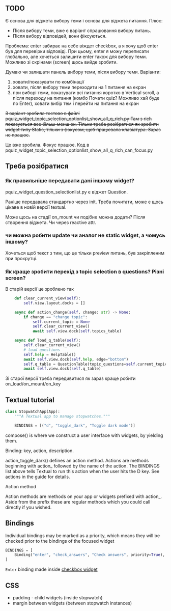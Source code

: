 ## TODO

Є основа для віджета вибору теми і основа для віджета питання. Плюс:

* Після вибору теми, вже є варіант спрацювання вибору питань.
* Після вибору відповідей, вони фіксуються.

Проблема: enter забирає на себе віждет checkbox, а я хочу щоб enter був для
перевірки відповіді.  При цьому, enter я можу переписати глобально, але
хочеться залишити enter також для вибору теми.
Можливо зі скрінами (screen) щось вийде зробити.

Думаю чи залишати панель вибору теми, після вибору теми.
Варіанти:

1. ховати/показувати по комбінації
2. ховати, після вибору теми переходити на 1 питання на екран
3. при виборі теми, показувати всі питання коротко в Vertical scroll, а після
   переходу на питання (комбо Почати quiz? Можливо хай буде по Enter), ховати
   вибір тем і перейти на питання на екран

~~3 варіант зробила тестово в файлі pquiz_widget_topic_selection_optionlist_show_all_q_rich.py
Там з rich показується все більш-менш ок. Тільки треба розібратися як зробити
widget типу Static, тільки з фокусом, щоб працювала клавіатура. Зараз не працює.~~

Це вже зробила. Фокус працює. Код в pquiz_widget_topic_selection_optionlist_show_all_q_rich_can_focus.py


## Треба розібратися

### Як правильніше передавати дані іншому widget?

pquiz_widget_question_selectionlist.py є віджет Question.

Раніше передавала стандартно через init. Треба почитати, може є щось цікаве в
новій версії textual.

Може щось на стадії on_mount чи подібне можна додати?
Після створення віджета. Чи через reactive attr.

### чи можна робити update чи аналог не static widget, а чомусь іншому?

Хочеться щоб текст з тим, що це тільки preview питань, був закріпленим при прокрутці.

### Як краще зробити перехід з topic selection в questions? Різні screen?

В старій версії це зроблено так

```python
    def clear_current_view(self):
        self.view.layout.docks = []

    async def action_change(self, change: str) -> None:
        if change == "change topic":
            self.current_topic = None
            self.clear_current_view()
            await self.view.dock(self.topics_table)

    async def load_q_table(self):
        self.clear_current_view()
        # load questions
        self.help = HelpTable()
        await self.view.dock(self.help, edge="bottom")
        self.q_table = QuestionTable(topic_questions=self.current_topic_questions)
        await self.view.dock(self.q_table)

```

Зі старої версії треба передивитися як зараз краще робити on_load/on_mount/on_key


## Textual tutorial

```python
class StopwatchApp(App):
    """A Textual app to manage stopwatches."""

    BINDINGS = [("d", "toggle_dark", "Toggle dark mode")]
```

compose() is where we construct a user interface with widgets, by yielding them.

Binding: key, action, description.

action_toggle_dark() defines an action method. Actions are methods beginning
with action_ followed by the name of the action. The BINDINGS list above tells
Textual to run this action when the user hits the D key. See actions in the
guide for details.

Action method

Action methods are methods on your app or widgets prefixed with action_. Aside
from the prefix these are regular methods which you could call directly if you
wished.

## Bindings

Individual bindings may be marked as a priority, which means they will be
checked prior to the bindings of the focused widget

```python
BINDINGS = [
	Binding("enter", "check_answers", "Check answers", priority=True),
]
```

`Enter` binding made inside [checkbox widget](https://textual.textualize.io/widgets/checkbox/)

## CSS

* padding - child widgets (inside stopwatch)
* margin between widgets (between stopwatch instances)
